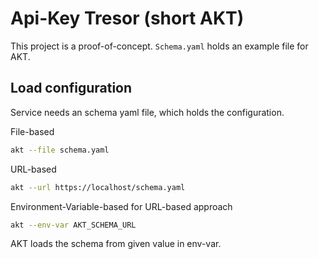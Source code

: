 # Api-Key Tresor (short AKT)

This project is a proof-of-concept. 
`Schema.yaml` holds an example file for AKT.

## Load configuration

Service needs an schema yaml file, which holds the configuration.

File-based
```bash
akt --file schema.yaml
```

URL-based
```bash
akt --url https://localhost/schema.yaml
```

Environment-Variable-based for URL-based approach
```bash
akt --env-var AKT_SCHEMA_URL
```

AKT loads the schema from given value in env-var.